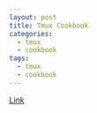 ```yaml
---
layout: post
title: Tmux Cookbook
categories:
  - tmux
  - cookbook
tags:
  - tmux
  - cookbook
---
```


[Link](https://velog.io/@ur-luella/tmux-사용법)






 